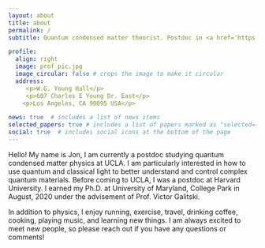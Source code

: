 ```yaml
---
layout: about
title: about
permalink: /
subtitle: Quantum condensed matter theorist. Postdoc in <a href='https://naranglab.ucla.edu'>NarangLab</a> at UCLA.

profile:
  align: right
  image: prof_pic.jpg
  image_circular: false # crops the image to make it circular
  address: 
     <p>W.G. Young Hall</p>
     <p>607 Charles E Young Dr. East</p>
    <p>Los Angeles, CA 90095 USA</p>

news: true  # includes a list of news items
selected_papers: true # includes a list of papers marked as "selected={true}"
social: true  # includes social icons at the bottom of the page
---
```


Hello! My name is Jon, I am currently a postdoc studying quantum condensed matter physics at UCLA. 
I am particularly interested in how to use quantum and classical light to better understand and control complex quantum materials.
Before coming to UCLA, I was a postdoc at Harvard University.
I earned my Ph.D. at University of Maryland, College Park in August, 2020 under the advisement of Prof. Victor Galitski.

In addition to physics, I enjoy running, exercise, travel, drinking coffee, cooking, playing music, and learning new things.
I am always excited to meet new people, so please reach out if you have any questions or comments! 
